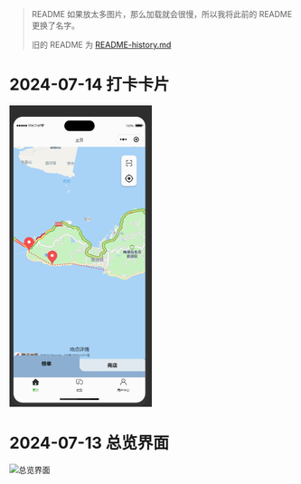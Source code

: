 > README 如果放太多图片，那么加载就会很慢，所以我将此前的 README 更换了名字。
> 
> 旧的 README 为 [README-history.md](./README-history.md)

# 2024-07-14 打卡卡片

<img src="./docx/PixPin_2024-07-14_14-54-31.gif" alt="打卡卡片" style="width: 50%; height: 50%;">

# 2024-07-13 总览界面

<img src="./docx/PixPin_2024-07-13_15-52-20.gif" alt="总览界面" style="width: 50%; height: 50%;">
